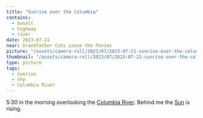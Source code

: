 ```yaml
---
title: "Sunrise over the Columbia"
contains:
  - basalt
  - highway
  - river
date: 2023-07-21
near: Grandfather Cuts Loose the Ponies
picture: "/assets/camera-roll/2023/07/2023-07-21-sunrise-over-the-columbia/20230721_123153328_iOS.jpg"
thumbnail: "/assets/camera-roll/2023/07/2023-07-21-sunrise-over-the-columbia/20230721_123153328_iOS-thumbnail.jpg"
type: picture
tags:
  - sunrise
  - sky
  - Columbia River
---
```

5:30 in the morning overlooking the [Columbia River](/columbia-river/). Behind me the [Sun](/sun/) is rising.
